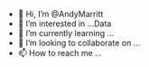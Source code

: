- 👋 Hi, I’m @AndyMarritt
- 👀 I’m interested in ...Data
- 🌱 I’m currently learning ...
- 💞️ I’m looking to collaborate on ...
- 📫 How to reach me ...

<!---
AndyMarritt/AndyMarritt is a ✨ special ✨ repository because its `README.md` (this file) appears on your GitHub profile.
You can click the Preview link to take a look at your changes.
--->
